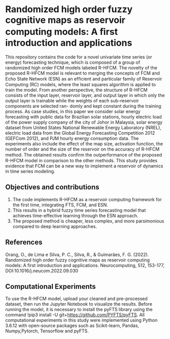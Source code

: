 # Randomized high order fuzzy cognitive maps as reservoir computing models: A ﬁrst introduction and applications

This repository contains the code for a novel univariate time series (or energy) forecasting technique, which is composed of a group of randomized high order FCM models labeled R-HFCM. The novelty of the proposed R-HFCM model is relevant to merging the concepts of FCM and Echo State Network (ESN) as an efﬁcient and particular family of Reservoir Computing (RC) models, where the least squares algorithm is applied to train the model. From another perspective, the structure of R-HFCM consists of the input layer, reservoir layer, and output layer in which only the output layer is trainable while the weights of each sub-reservoir components are selected ran- domly and kept constant during the training process. As case studies, in this paper we consider solar energy forecasting with public data for Brazilian solar stations, hourly electric load of the power supply company of the city of Johor in Malaysia, solar energy dataset from United States National Renewable Energy Laboratory (NREL), electric load data from the Global Energy Forecasting Competition 2012 (GEFCom 2012), and PJM hourly energy consumption data. The experiments also include the effect of the map size, activation function, the number of order and the size of the reservoir on the accuracy of R-HFCM method. The obtained results conﬁrm the outperformance of the proposed R-HFCM model in comparison to the other methods. This study provides evidence that FCM can be a new way to implement a reservoir of dynamics in time series modeling.

## Objectives and contributions
1) The code implements R-HFCM as a reservoir computing framework for the first time, integrating FTS, FCM, and ESN.
2) This results in a hybrid fuzzy time series forecasting model that achieves time-effective learning through the ESN approach.
3) The proposed method is cheaper, less complex, and more parsimonious compared to deep learning approaches.
 
## References
Orang, O., de Lima e Silva, P. C., Silva, R., & Guimarães, F. G. (2022). Randomized high order fuzzy cognitive maps as reservoir computing models: A first introduction and applications. Neurocomputing, 512, 153-177, DOI:10.1016/j.neucom.2022.09.030

## Computational Experiments

To use the R-HFCM model, upload your cleaned and pre-processed dataset, then run the Jupyter Notebook to visualize the results. Before running the model, it is necessary to install the pyFTS library using the command !pip3 install -U git+https://github.com/PYFTS/pyFTS. All computational experiments in this study were implemented using Python 3.6.12 with open-source packages such as Scikit-learn, Pandas, Numpy,Pytorch, Tensorflow and pyFTS.














